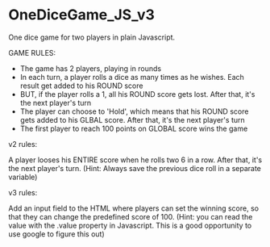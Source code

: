 # OneDiceGame_JS_v3
One dice game for two players in plain Javascript.


GAME RULES:

- The game has 2 players, playing in rounds
- In each turn, a player rolls a dice as many times as he wishes. Each result get added to his ROUND score
- BUT, if the player rolls a 1, all his ROUND score gets lost. After that, it's the next player's turn
- The player can choose to 'Hold', which means that his ROUND score gets added to his GLBAL score. After that, it's the next player's turn
- The first player to reach 100 points on GLOBAL score wins the game

v2 rules:

A player looses his ENTIRE score when he rolls two 6 in a row.
After that, it's the next player's turn.
(Hint: Always save the previous dice roll in a separate variable)

v3 rules:

Add an input field to the HTML where players can set the winning score, so that they can change the predefined
score of 100.
(Hint: you can read the value with the .value property in Javascript. This is a good opportunity to use google
to figure this out)